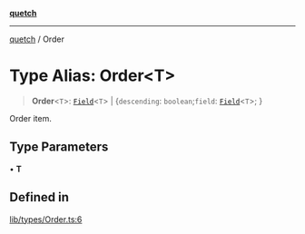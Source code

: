 [**quetch**](../README.md)

***

[quetch](../README.md) / Order

# Type Alias: Order\<T\>

> **Order**\<`T`\>: [`Field`](Field.md)\<`T`\> \| \{`descending`: `boolean`;`field`: [`Field`](Field.md)\<`T`\>; \}

Order item.

## Type Parameters

• **T**

## Defined in

[lib/types/Order.ts:6](https://github.com/nevoland/quetch/blob/6249acbaaaaaeed54f7d39c2e784b6176249eef9/lib/types/Order.ts#L6)
